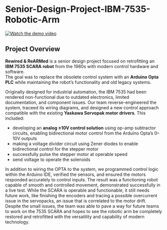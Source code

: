# Senior-Design-Project-IBM-7535-Robotic-Arm

[![Watch the demo video](https://img.youtube.com/vi/oRWTlzxxvLM/maxresdefault.jpg)](https://youtu.be/oRWTlzxxvLM)

## Project Overview
**Rewired & ReARMed** is a senior design project focused on retrofitting an **IBM 7535 SCARA robot** from the 1980s with modern control hardware and software.  
The goal was to replace the obsolete control system with an **Arduino Opta PLC** while maintaining the robot’s functionality and old legacy systems.

Originally designed for industrial automation, the IBM 7535 had been rendered non-functional due to outdated electronics, limited documentation, and component issues. Our team reverse-engineered the system, traceed its wiring diagrams, and designed a new control approach compatible with the existing **Yaskawa Servopak motor drivers**. This included:
- developing an **analog ±10V control solution** using op-amp subtractor circuits, enabling bidirectional motor control from the Arduino Opta’s 0–10V outputs
- making a voltage divider circuit using Zener diodes to enable bidirectional control for the stepper motor
- successfully pulse the stepper motor at operable speed
- send voltage to operate the solenoids

In addition to wiring the OPTA to the system, we programmed control logic within the Arduino IDE, verified the sensors, and ensured the motors responded accurately to control inputs. The result was a functioning robot capable of smooth and controlled movement, demonstrated successfully in a live test.
While the SCARA is operable and functionable, it still needs future work, like finishing the encoders and tracing a possible overcurrent issue in the servopacks, an issue that is correlated to the motor drift.
Despite the small issues, the team was able to pave a way for future teams to work on the 7535 SCARA and hopes to see the robotic arm be completely restored and retrofitted with the versatility and capability of modern technology.

